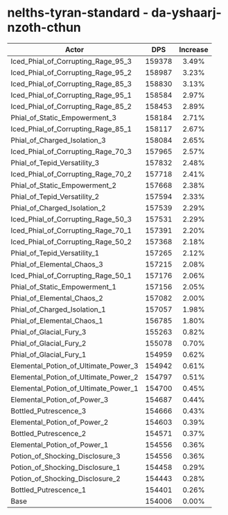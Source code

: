 # nelths-tyran-standard - da-yshaarj-nzoth-cthun
| Actor | DPS | Increase |
|---|:---:|:---:|
|Iced_Phial_of_Corrupting_Rage_95_3|159378|3.49%|
|Iced_Phial_of_Corrupting_Rage_95_2|158987|3.23%|
|Iced_Phial_of_Corrupting_Rage_85_3|158830|3.13%|
|Iced_Phial_of_Corrupting_Rage_95_1|158584|2.97%|
|Iced_Phial_of_Corrupting_Rage_85_2|158453|2.89%|
|Phial_of_Static_Empowerment_3|158184|2.71%|
|Iced_Phial_of_Corrupting_Rage_85_1|158117|2.67%|
|Phial_of_Charged_Isolation_3|158084|2.65%|
|Iced_Phial_of_Corrupting_Rage_70_3|157965|2.57%|
|Phial_of_Tepid_Versatility_3|157832|2.48%|
|Iced_Phial_of_Corrupting_Rage_70_2|157718|2.41%|
|Phial_of_Static_Empowerment_2|157668|2.38%|
|Phial_of_Tepid_Versatility_2|157594|2.33%|
|Phial_of_Charged_Isolation_2|157539|2.29%|
|Iced_Phial_of_Corrupting_Rage_50_3|157531|2.29%|
|Iced_Phial_of_Corrupting_Rage_70_1|157391|2.20%|
|Iced_Phial_of_Corrupting_Rage_50_2|157368|2.18%|
|Phial_of_Tepid_Versatility_1|157265|2.12%|
|Phial_of_Elemental_Chaos_3|157215|2.08%|
|Iced_Phial_of_Corrupting_Rage_50_1|157176|2.06%|
|Phial_of_Static_Empowerment_1|157156|2.05%|
|Phial_of_Elemental_Chaos_2|157082|2.00%|
|Phial_of_Charged_Isolation_1|157057|1.98%|
|Phial_of_Elemental_Chaos_1|156785|1.80%|
|Phial_of_Glacial_Fury_3|155263|0.82%|
|Phial_of_Glacial_Fury_2|155078|0.70%|
|Phial_of_Glacial_Fury_1|154959|0.62%|
|Elemental_Potion_of_Ultimate_Power_3|154942|0.61%|
|Elemental_Potion_of_Ultimate_Power_2|154797|0.51%|
|Elemental_Potion_of_Ultimate_Power_1|154700|0.45%|
|Elemental_Potion_of_Power_3|154687|0.44%|
|Bottled_Putrescence_3|154666|0.43%|
|Elemental_Potion_of_Power_2|154603|0.39%|
|Bottled_Putrescence_2|154571|0.37%|
|Elemental_Potion_of_Power_1|154556|0.36%|
|Potion_of_Shocking_Disclosure_3|154556|0.36%|
|Potion_of_Shocking_Disclosure_1|154458|0.29%|
|Potion_of_Shocking_Disclosure_2|154443|0.28%|
|Bottled_Putrescence_1|154401|0.26%|
|Base|154006|0.00%|
